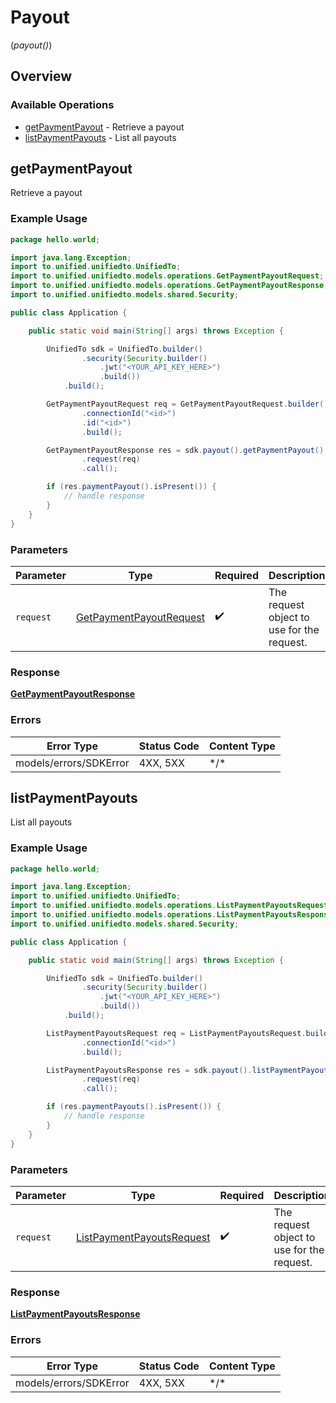 # Payout
(*payout()*)

## Overview

### Available Operations

* [getPaymentPayout](#getpaymentpayout) - Retrieve a payout
* [listPaymentPayouts](#listpaymentpayouts) - List all payouts

## getPaymentPayout

Retrieve a payout

### Example Usage

```java
package hello.world;

import java.lang.Exception;
import to.unified.unifiedto.UnifiedTo;
import to.unified.unifiedto.models.operations.GetPaymentPayoutRequest;
import to.unified.unifiedto.models.operations.GetPaymentPayoutResponse;
import to.unified.unifiedto.models.shared.Security;

public class Application {

    public static void main(String[] args) throws Exception {

        UnifiedTo sdk = UnifiedTo.builder()
                .security(Security.builder()
                    .jwt("<YOUR_API_KEY_HERE>")
                    .build())
            .build();

        GetPaymentPayoutRequest req = GetPaymentPayoutRequest.builder()
                .connectionId("<id>")
                .id("<id>")
                .build();

        GetPaymentPayoutResponse res = sdk.payout().getPaymentPayout()
                .request(req)
                .call();

        if (res.paymentPayout().isPresent()) {
            // handle response
        }
    }
}
```

### Parameters

| Parameter                                                                     | Type                                                                          | Required                                                                      | Description                                                                   |
| ----------------------------------------------------------------------------- | ----------------------------------------------------------------------------- | ----------------------------------------------------------------------------- | ----------------------------------------------------------------------------- |
| `request`                                                                     | [GetPaymentPayoutRequest](../../models/operations/GetPaymentPayoutRequest.md) | :heavy_check_mark:                                                            | The request object to use for the request.                                    |

### Response

**[GetPaymentPayoutResponse](../../models/operations/GetPaymentPayoutResponse.md)**

### Errors

| Error Type             | Status Code            | Content Type           |
| ---------------------- | ---------------------- | ---------------------- |
| models/errors/SDKError | 4XX, 5XX               | \*/\*                  |

## listPaymentPayouts

List all payouts

### Example Usage

```java
package hello.world;

import java.lang.Exception;
import to.unified.unifiedto.UnifiedTo;
import to.unified.unifiedto.models.operations.ListPaymentPayoutsRequest;
import to.unified.unifiedto.models.operations.ListPaymentPayoutsResponse;
import to.unified.unifiedto.models.shared.Security;

public class Application {

    public static void main(String[] args) throws Exception {

        UnifiedTo sdk = UnifiedTo.builder()
                .security(Security.builder()
                    .jwt("<YOUR_API_KEY_HERE>")
                    .build())
            .build();

        ListPaymentPayoutsRequest req = ListPaymentPayoutsRequest.builder()
                .connectionId("<id>")
                .build();

        ListPaymentPayoutsResponse res = sdk.payout().listPaymentPayouts()
                .request(req)
                .call();

        if (res.paymentPayouts().isPresent()) {
            // handle response
        }
    }
}
```

### Parameters

| Parameter                                                                         | Type                                                                              | Required                                                                          | Description                                                                       |
| --------------------------------------------------------------------------------- | --------------------------------------------------------------------------------- | --------------------------------------------------------------------------------- | --------------------------------------------------------------------------------- |
| `request`                                                                         | [ListPaymentPayoutsRequest](../../models/operations/ListPaymentPayoutsRequest.md) | :heavy_check_mark:                                                                | The request object to use for the request.                                        |

### Response

**[ListPaymentPayoutsResponse](../../models/operations/ListPaymentPayoutsResponse.md)**

### Errors

| Error Type             | Status Code            | Content Type           |
| ---------------------- | ---------------------- | ---------------------- |
| models/errors/SDKError | 4XX, 5XX               | \*/\*                  |